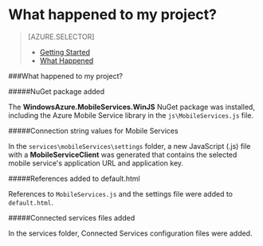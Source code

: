 <properties 
	pageTitle="" 
	description="Describes what happened to your Azure Mobile Services project in Visual Studio" 
	services="mobile-services" 
	documentationCenter="" 
	authors="patshea123" 
	manager="douge" 
	editor=""/>

<tags 
	ms.service="mobile-services" 
	ms.workload="mobile" 
	ms.tgt_pltfrm="NA" 
	ms.devlang="JavaScript" 
	ms.topic="article" 
	ms.date="07/02/2015" 
	ms.author="patshea123"/>

# What happened to my project?

> [AZURE.SELECTOR]
> - [Getting Started](vs-mobile-services-javascript-getting-started.md)
> - [What Happened](vs-mobile-services-javascript-what-happened.md)

###What happened to my project?</id>

#####NuGet package added

The **WindowsAzure.MobileServices.WinJS** NuGet package was installed, including the Azure Mobile Service library in the `js\MobileServices.js` file.
  
#####Connection string values for Mobile Services 

In the `services\mobileServices\settings` folder, a new JavaScript (.js) file with a **MobileServiceClient** was generated that contains the selected mobile service's application URL and application key.  


#####References added to default.html

References to `MobileServices.js` and the settings file were added to `default.html`.  


#####Connected services files added

In the services folder, Connected Services configuration files were added.



 